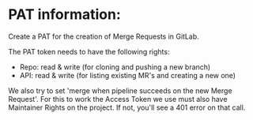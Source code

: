 # PAT information:

Create a PAT for the creation of Merge Requests in GitLab.

The PAT token needs to have the following rights:
* Repo: read & write (for cloning and pushing a new branch)
* API: read & write (for listing existing MR's and creating a new one)

We also try to set 'merge when pipeline succeeds on the new Merge Request'. For this to work the Access Token we use must also have Maintainer Rights on the project. If not, you'll see a 401 error on that call.
